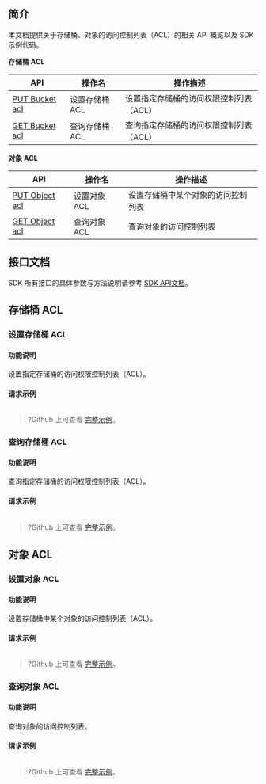 ## 简介

本文档提供关于存储桶、对象的访问控制列表（ACL）的相关 API 概览以及 SDK 示例代码。

**存储桶 ACL**

| API                                                          | 操作名         | 操作描述                                |
| ------------------------------------------------------------ | -------------- | --------------------------------------- |
| [PUT Bucket acl](https://cloud.tencent.com/document/product/436/7737) | 设置存储桶 ACL | 设置指定存储桶的访问权限控制列表（ACL） |
| [GET Bucket acl](https://cloud.tencent.com/document/product/436/7733) | 查询存储桶 ACL | 查询指定存储桶的访问权限控制列表（ACL） |

**对象 ACL**

| API                                                          | 操作名       | 操作描述                                      |
| ------------------------------------------------------------ | ------------ | --------------------------------------------- |
| [PUT Object acl](https://cloud.tencent.com/document/product/436/7748) | 设置对象 ACL | 设置存储桶中某个对象的访问控制列表 |
| [GET Object acl](https://cloud.tencent.com/document/product/436/7744) | 查询对象 ACL | 查询对象的访问控制列表                |

## 接口文档

SDK 所有接口的具体参数与方法说明请参考 [SDK API文档](cssg://api-doc)。


## 存储桶 ACL

### 设置存储桶 ACL

#### 功能说明

设置指定存储桶的访问权限控制列表（ACL）。

#### 请求示例

[//]: # (.cssg-snippet-put-bucket-acl)
```
```

>?Github 上可查看 [完整示例](cssg://code-example/put-bucket-acl)。

### 查询存储桶 ACL

#### 功能说明

查询指定存储桶的访问权限控制列表（ACL）。

#### 请求示例

[//]: # (.cssg-snippet-get-bucket-acl)
```
```

>?Github 上可查看 [完整示例](cssg://code-example/get-bucket-acl)。

## 对象 ACL

### 设置对象 ACL

#### 功能说明

设置存储桶中某个对象的访问控制列表（ACL）。

#### 请求示例

[//]: # (.cssg-snippet-put-object-acl)
```
```

>?Github 上可查看 [完整示例](cssg://code-example/put-object-acl)。

### 查询对象 ACL

#### 功能说明

查询对象的访问控制列表。

#### 请求示例

[//]: # (.cssg-snippet-get-object-acl)
```
```
>?Github 上可查看 [完整示例](cssg://code-example/get-object-acl)。

